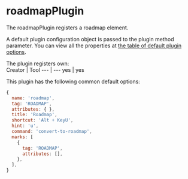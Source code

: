 # roadmapPlugin
The roadmapPlugin registers a roadmap element.

A default plugin configuration object is passed to the plugin method parameter. You can view all the properties at [the table of default plugin options](../plugins.md#default-plugin-options).

The plugin registers own:  
Creator | Tool
--- | ---
yes | yes

This plugin has the following common default options: 
```js
{
  name: 'roadmap',
  tag: 'ROADMAP',
  attributes: { },
  title: 'Roadmap',
  shortcut: 'Alt + KeyU',
  hint: 'u',
  command: 'convert-to-roadmap',
  marks: [
    {
      tag: 'ROADMAP',
      attributes: [],
    },
  ],
}
```